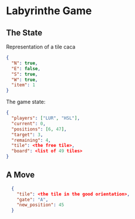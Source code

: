 # Labyrinthe Game

## The State

Representation of a tile caca

```json
{
  "N": true,
  "E": false,
  "S": true,
  "W": true,
  "item": 1
}
```
The game state:

```json
{
  "players": ["LUR", "HSL"],
  "current": 0,
  "positions": [6, 47],
  "target": 3,
  "remaining": 4,
  "tile": <the free tile>,
  "board": <list of 49 tiles>
}
```
## A Move

```json
  {
    "tile": <the tile in the good orientation>,
    "gate": "A",
    "new_position": 45
  }
```
